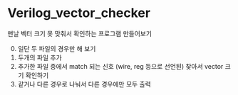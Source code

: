 # Verilog_vector_checker
맨날 벡터 크기 못 맞춰서 확인하는 프로그램 만들어보기

0. 일단 두 파일의 경우만 해 보기
1. 두개의 파일 추가
2. 추가한 파일 중에서 match 되는 신호 (wire, reg 등으로 선언된) 찾아서 vector 크기 확인하기
3. 같거나 다른 경우로 나눠서 다른 경우에만 모두 출력

